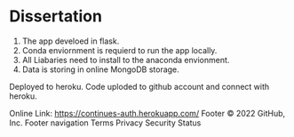 # Dissertation
1. The app develoed in flask. 
2. Conda enviornment is requierd to run the app locally.
3. All Liabaries need to install to the anaconda envionment.
4. Data is storing in online MongoDB storage.

Deployed to heroku. Code uploded to github account and connect with heroku.

Online Link: https://continues-auth.herokuapp.com/
Footer
© 2022 GitHub, Inc.
Footer navigation
Terms
Privacy
Security
Status
